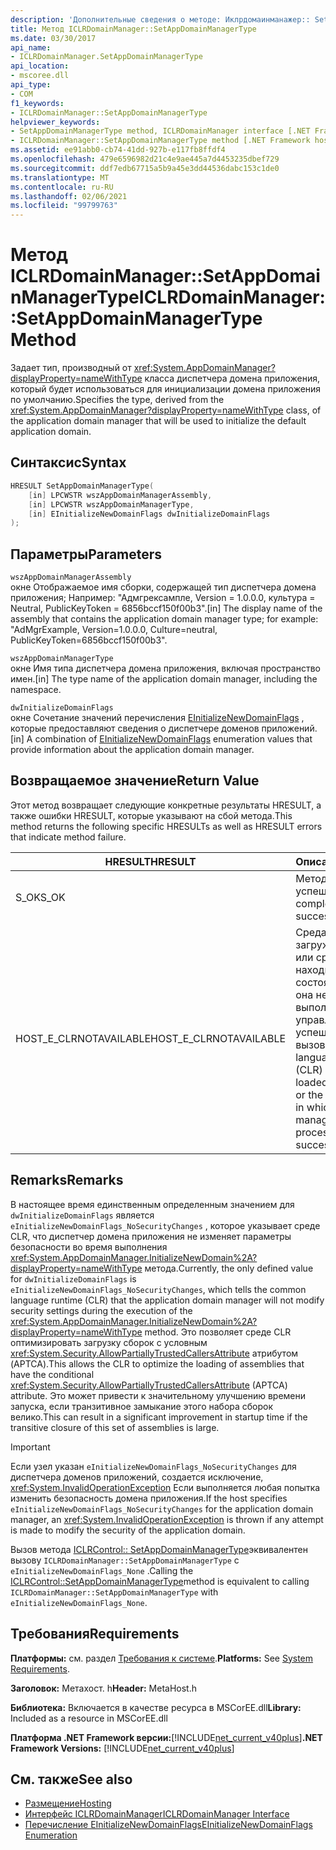 ```yaml
---
description: 'Дополнительные сведения о методе: Иклрдомаинманажер:: SetAppDomainManagerType'
title: Метод ICLRDomainManager::SetAppDomainManagerType
ms.date: 03/30/2017
api_name:
- ICLRDomainManager.SetAppDomainManagerType
api_location:
- mscoree.dll
api_type:
- COM
f1_keywords:
- ICLRDomainManager::SetAppDomainManagerType
helpviewer_keywords:
- SetAppDomainManagerType method, ICLRDomainManager interface [.NET Framework hosting]
- ICLRDomainManager::SetAppDomainManagerType method [.NET Framework hosting]
ms.assetid: ee91abb0-cb74-41dd-927b-e117fb8ffdf4
ms.openlocfilehash: 479e6596982d21c4e9ae445a7d4453235dbef729
ms.sourcegitcommit: ddf7edb67715a5b9a45e3dd44536dabc153c1de0
ms.translationtype: MT
ms.contentlocale: ru-RU
ms.lasthandoff: 02/06/2021
ms.locfileid: "99799763"
---
```

# <a name="iclrdomainmanagersetappdomainmanagertype-method"></a><span data-ttu-id="e79c8-103">Метод ICLRDomainManager::SetAppDomainManagerType</span><span class="sxs-lookup"><span data-stu-id="e79c8-103">ICLRDomainManager::SetAppDomainManagerType Method</span></span>

<span data-ttu-id="e79c8-104">Задает тип, производный от <xref:System.AppDomainManager?displayProperty=nameWithType> класса диспетчера домена приложения, который будет использоваться для инициализации домена приложения по умолчанию.</span><span class="sxs-lookup"><span data-stu-id="e79c8-104">Specifies the type, derived from the <xref:System.AppDomainManager?displayProperty=nameWithType> class, of the application domain manager that will be used to initialize the default application domain.</span></span>  
  
## <a name="syntax"></a><span data-ttu-id="e79c8-105">Синтаксис</span><span class="sxs-lookup"><span data-stu-id="e79c8-105">Syntax</span></span>  
  
```cpp  
HRESULT SetAppDomainManagerType(  
    [in] LPCWSTR wszAppDomainManagerAssembly,  
    [in] LPCWSTR wszAppDomainManagerType,  
    [in] EInitializeNewDomainFlags dwInitializeDomainFlags  
);  
```  
  
## <a name="parameters"></a><span data-ttu-id="e79c8-106">Параметры</span><span class="sxs-lookup"><span data-stu-id="e79c8-106">Parameters</span></span>  

 `wszAppDomainManagerAssembly`  
 <span data-ttu-id="e79c8-107">окне Отображаемое имя сборки, содержащей тип диспетчера домена приложения; Например: "Адмгрексампле, Version = 1.0.0.0, культура = Neutral, PublicKeyToken = 6856bccf150f00b3".</span><span class="sxs-lookup"><span data-stu-id="e79c8-107">[in] The display name of the assembly that contains the application domain manager type; for example: "AdMgrExample, Version=1.0.0.0, Culture=neutral, PublicKeyToken=6856bccf150f00b3".</span></span>  
  
 `wszAppDomainManagerType`  
 <span data-ttu-id="e79c8-108">окне Имя типа диспетчера домена приложения, включая пространство имен.</span><span class="sxs-lookup"><span data-stu-id="e79c8-108">[in] The type name of the application domain manager, including the namespace.</span></span>  
  
 `dwInitializeDomainFlags`  
 <span data-ttu-id="e79c8-109">окне Сочетание значений перечисления [EInitializeNewDomainFlags](einitializenewdomainflags-enumeration.md) , которые предоставляют сведения о диспетчере доменов приложений.</span><span class="sxs-lookup"><span data-stu-id="e79c8-109">[in] A combination of [EInitializeNewDomainFlags](einitializenewdomainflags-enumeration.md) enumeration values that provide information about the application domain manager.</span></span>  
  
## <a name="return-value"></a><span data-ttu-id="e79c8-110">Возвращаемое значение</span><span class="sxs-lookup"><span data-stu-id="e79c8-110">Return Value</span></span>  

 <span data-ttu-id="e79c8-111">Этот метод возвращает следующие конкретные результаты HRESULT, а также ошибки HRESULT, которые указывают на сбой метода.</span><span class="sxs-lookup"><span data-stu-id="e79c8-111">This method returns the following specific HRESULTs as well as HRESULT errors that indicate method failure.</span></span>  
  
|<span data-ttu-id="e79c8-112">HRESULT</span><span class="sxs-lookup"><span data-stu-id="e79c8-112">HRESULT</span></span>|<span data-ttu-id="e79c8-113">Описание:</span><span class="sxs-lookup"><span data-stu-id="e79c8-113">Description</span></span>|  
|-------------|-----------------|  
|<span data-ttu-id="e79c8-114">S_OK</span><span class="sxs-lookup"><span data-stu-id="e79c8-114">S_OK</span></span>|<span data-ttu-id="e79c8-115">Метод завершился успешно.</span><span class="sxs-lookup"><span data-stu-id="e79c8-115">The method completed successfully.</span></span>|  
|<span data-ttu-id="e79c8-116">HOST_E_CLRNOTAVAILABLE</span><span class="sxs-lookup"><span data-stu-id="e79c8-116">HOST_E_CLRNOTAVAILABLE</span></span>|<span data-ttu-id="e79c8-117">Среда CLR не была загружена в процесс, или среда CLR находится в состоянии, в котором она не может выполнить управляемый код или успешно обработать вызов.</span><span class="sxs-lookup"><span data-stu-id="e79c8-117">The common language runtime (CLR) has not been loaded into a process, or the CLR is in a state in which it cannot run managed code or process the call successfully.</span></span>|  
  
## <a name="remarks"></a><span data-ttu-id="e79c8-118">Remarks</span><span class="sxs-lookup"><span data-stu-id="e79c8-118">Remarks</span></span>  

 <span data-ttu-id="e79c8-119">В настоящее время единственным определенным значением для `dwInitializeDomainFlags` является `eInitializeNewDomainFlags_NoSecurityChanges` , которое указывает среде CLR, что диспетчер домена приложения не изменяет параметры безопасности во время выполнения <xref:System.AppDomainManager.InitializeNewDomain%2A?displayProperty=nameWithType> метода.</span><span class="sxs-lookup"><span data-stu-id="e79c8-119">Currently, the only defined value for `dwInitializeDomainFlags` is `eInitializeNewDomainFlags_NoSecurityChanges`, which tells the common language runtime (CLR) that the application domain manager will not modify security settings during the execution of the <xref:System.AppDomainManager.InitializeNewDomain%2A?displayProperty=nameWithType> method.</span></span> <span data-ttu-id="e79c8-120">Это позволяет среде CLR оптимизировать загрузку сборок с условным <xref:System.Security.AllowPartiallyTrustedCallersAttribute> атрибутом (APTCA).</span><span class="sxs-lookup"><span data-stu-id="e79c8-120">This allows the CLR to optimize the loading of assemblies that have the conditional <xref:System.Security.AllowPartiallyTrustedCallersAttribute> (APTCA) attribute.</span></span> <span data-ttu-id="e79c8-121">Это может привести к значительному улучшению времени запуска, если транзитивное замыкание этого набора сборок велико.</span><span class="sxs-lookup"><span data-stu-id="e79c8-121">This can result in a significant improvement in startup time if the transitive closure of this set of assemblies is large.</span></span>  
  
> [!IMPORTANT]
> <span data-ttu-id="e79c8-122">Если узел указан `eInitializeNewDomainFlags_NoSecurityChanges` для диспетчера доменов приложений, создается исключение, <xref:System.InvalidOperationException> Если выполняется любая попытка изменить безопасность домена приложения.</span><span class="sxs-lookup"><span data-stu-id="e79c8-122">If the host specifies `eInitializeNewDomainFlags_NoSecurityChanges` for the application domain manager, an <xref:System.InvalidOperationException> is thrown if any attempt is made to modify the security of the application domain.</span></span>  
  
 <span data-ttu-id="e79c8-123">Вызов метода [ICLRControl:: SetAppDomainManagerType](iclrcontrol-setappdomainmanagertype-method.md)эквивалентен вызову `ICLRDomainManager::SetAppDomainManagerType` с `eInitializeNewDomainFlags_None` .</span><span class="sxs-lookup"><span data-stu-id="e79c8-123">Calling the [ICLRControl::SetAppDomainManagerType](iclrcontrol-setappdomainmanagertype-method.md)method is equivalent to calling `ICLRDomainManager::SetAppDomainManagerType` with `eInitializeNewDomainFlags_None`.</span></span>  
  
## <a name="requirements"></a><span data-ttu-id="e79c8-124">Требования</span><span class="sxs-lookup"><span data-stu-id="e79c8-124">Requirements</span></span>  

 <span data-ttu-id="e79c8-125">**Платформы:** см. раздел [Требования к системе](../../get-started/system-requirements.md).</span><span class="sxs-lookup"><span data-stu-id="e79c8-125">**Platforms:** See [System Requirements](../../get-started/system-requirements.md).</span></span>  
  
 <span data-ttu-id="e79c8-126">**Заголовок:** Метахост. h</span><span class="sxs-lookup"><span data-stu-id="e79c8-126">**Header:** MetaHost.h</span></span>  
  
 <span data-ttu-id="e79c8-127">**Библиотека:** Включается в качестве ресурса в MSCorEE.dll</span><span class="sxs-lookup"><span data-stu-id="e79c8-127">**Library:** Included as a resource in MSCorEE.dll</span></span>  
  
 <span data-ttu-id="e79c8-128">**Платформа .NET Framework версии:**[!INCLUDE[net_current_v40plus](../../../../includes/net-current-v40plus-md.md)]</span><span class="sxs-lookup"><span data-stu-id="e79c8-128">**.NET Framework Versions:** [!INCLUDE[net_current_v40plus](../../../../includes/net-current-v40plus-md.md)]</span></span>  
  
## <a name="see-also"></a><span data-ttu-id="e79c8-129">См. также</span><span class="sxs-lookup"><span data-stu-id="e79c8-129">See also</span></span>

- [<span data-ttu-id="e79c8-130">Размещение</span><span class="sxs-lookup"><span data-stu-id="e79c8-130">Hosting</span></span>](index.md)
- [<span data-ttu-id="e79c8-131">Интерфейс ICLRDomainManager</span><span class="sxs-lookup"><span data-stu-id="e79c8-131">ICLRDomainManager Interface</span></span>](iclrdomainmanager-interface.md)
- [<span data-ttu-id="e79c8-132">Перечисление EInitializeNewDomainFlags</span><span class="sxs-lookup"><span data-stu-id="e79c8-132">EInitializeNewDomainFlags Enumeration</span></span>](einitializenewdomainflags-enumeration.md)
